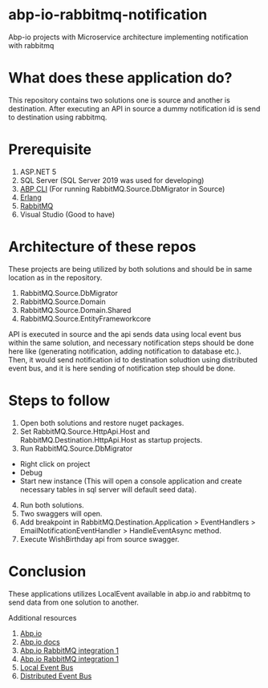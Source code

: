 # abp-io-rabbitmq-notification
Abp-io projects with Microservice architecture implementing notification with rabbitmq

# What does these application do?
This repository contains two solutions one is source and another is destination. After executing an API in source a dummy notification id is send to destination using rabbitmq.

# Prerequisite
1. ASP.NET 5
2. SQL Server (SQL Server 2019 was used for developing)
3. [ABP CLI](https://docs.abp.io/en/abp/latest/CLI) (For running RabbitMQ.Source.DbMigrator in Source)
4. [Erlang](https://www.erlang.org/downloads)
5. [RabbitMQ](https://www.rabbitmq.com/install-windows.html#downloads)
6. Visual Studio (Good to have)

# Architecture of these repos
These projects are being utilized by both solutions and should be in same location as in the repository.
1. RabbitMQ.Source.DbMigrator
2. RabbitMQ.Source.Domain
3. RabbitMQ.Source.Domain.Shared
4. RabbitMQ.Source.EntityFrameworkcore

API is executed in source and the api sends data using local event bus within the same solution, and necessary notification steps should be done here like (generating notification, adding notification to database etc.). Then, it would send notification id to destination soludtion using distributed event bus, and it is here sending of notification step should be done.

# Steps to follow
1. Open both solutions and restore nuget packages.
2. Set RabbitMQ.Source.HttpApi.Host and RabbitMQ.Destination.HttpApi.Host as startup projects.
3. Run RabbitMQ.Source.DbMigrator
  - Right click on project
  - Debug
  - Start new instance (This will open a console application and create necessary tables in sql server will default seed data).
4. Run both solutions.
5. Two swaggers will open.
6. Add breakpoint in RabbitMQ.Destination.Application > EventHandlers > EmailNotificationEventHandler > HandleEventAsync method.
7. Execute WishBirthday api from source swagger.

# Conclusion
These applications utilizes LocalEvent available in abp.io and rabbitmq to send data from one solution to another.

Additional resources
1. [Abp.io](https://abp.io/)
2. [Abp.io docs](https://docs.abp.io)
3. [Abp.io RabbitMQ integration 1](https://docs.abp.io/en/abp/latest/Background-Jobs-RabbitMq)
4. [Abp.io RabbitMQ integration 1](https://docs.abp.io/en/abp/latest/Distributed-Event-Bus-RabbitMQ-Integration)
5. [Local Event Bus](https://docs.abp.io/en/abp/latest/Local-Event-Bus)
6. [Distributed Event Bus](https://docs.abp.io/en/abp/latest/Distributed-Event-Bus)
